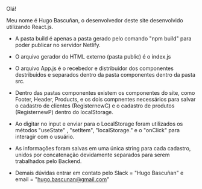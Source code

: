 Olá!

Meu nome é Hugo Bascuñan, o desenvolvedor deste site desenvolvido utilizando React.js.

- A pasta build é apenas a pasta gerado pelo comando "npm build" para poder publicar no servidor Netlify.

- O arquivo gerador do HTML externo (pasta public) é o index.js

- O arquivo App.js é o recebedor e distribuidor dos componentes destribuidos e separados dentro da pasta componentes dentro da pasta src.

- Dentro das pastas componentes existem os componentes do site, como Footer, Header, Products, e os dois compnentes necessários para salvar o cadastro de clientes (RegisternewC) e o cadastro de produtos (RegisternewP) dentro do localStorage.

- Ao digitar no input e enviar para o LocalStorage foram utilizados os métodos "useState" , "setItem", "localStorage." e o "onClick" para interagir com o usuário.

- As informações foram salvas em uma única string para cada cadastro, unidos por concatenação devidamente separados para serem trabalhados pelo Backend.

- Demais dúvidas entrar em contato pelo Slack = "Hugo Bascuñan" e email = "hugo.bascunan@gmail.com"

